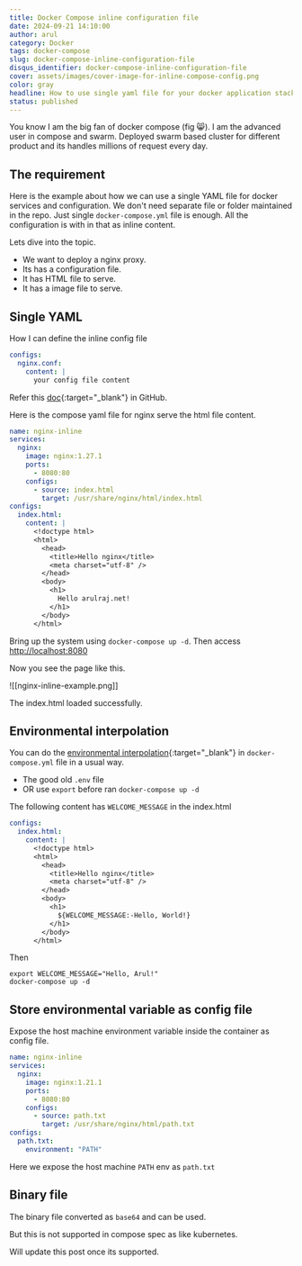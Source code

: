 ```yaml
---
title: Docker Compose inline configuration file
date: 2024-09-21 14:10:00
author: arul
category: Docker
tags: docker-compose
slug: docker-compose-inline-configuration-file
disqus_identifier: docker-compose-inline-configuration-file
cover: assets/images/cover-image-for-inline-compose-config.png
color: gray
headline: How to use single yaml file for your docker application stack. No need to mount your configuration as volume or folder. Support for environmental interpolation. Support for binary file. One file, so easy to maintain.
status: published
---
```

You know I am the big fan of docker compose (fig 😸). I am the advanced user in compose and swarm. Deployed swarm based cluster for different product and its handles millions of request every day.
## The requirement

Here is the example about how we can use a single YAML file for docker services and configuration. We don't need separate file or folder maintained in the repo. Just single `docker-compose.yml` file is enough. All the configuration is with in that as inline content.

Lets dive into the topic.

* We want to deploy a nginx proxy.
* Its has a configuration file.
* It has HTML file to serve.
* It has a image file to serve.

## Single YAML

How I can define the inline config file

```yaml
configs:
  nginx.conf:
    content: |
      your config file content
```


Refer this [doc](https://github.com/compose-spec/compose-spec/blob/231b09c30d339e950c0da17fe5bdc793366b8fde/08-configs.md){:target="_blank"} in GitHub.

Here is the compose yaml file for nginx serve the html file content.

```yaml
name: nginx-inline
services:
  nginx:
    image: nginx:1.27.1
    ports:
      - 8080:80
    configs:
      - source: index.html
        target: /usr/share/nginx/html/index.html
configs:
  index.html:
    content: |
      <!doctype html>
      <html>
        <head>
          <title>Hello nginx</title>
          <meta charset="utf-8" />
        </head>
        <body>
          <h1>
            Hello arulraj.net!
          </h1>
        </body>
      </html>
```

Bring up the system using `docker-compose up -d`. Then access [http://localhost:8080](http://localhost:8080)

Now you see the page like this.

![[nginx-inline-example.png]]

The index.html loaded successfully.


## Environmental interpolation

You can do the [environmental interpolation](https://docs.docker.com/reference/compose-file/interpolation/){:target="_blank"} in `docker-compose.yml` file in a usual way.

* The good old `.env` file
* OR use `export` before ran `docker-compose up -d`

The following content has `WELCOME_MESSAGE` in the index.html

```yaml
configs:
  index.html:
    content: |
      <!doctype html>
      <html>
        <head>
          <title>Hello nginx</title>
          <meta charset="utf-8" />
        </head>
        <body>
          <h1>
            ${WELCOME_MESSAGE:-Hello, World!}
          </h1>
        </body>
      </html>
```


Then

```
export WELCOME_MESSAGE="Hello, Arul!"
docker-compose up -d
```

## Store environmental variable as config file

Expose the host machine environment variable inside the container as config file.

```yaml
name: nginx-inline
services:
  nginx:
    image: nginx:1.21.1
    ports:
      - 8080:80
    configs:
      - source: path.txt
        target: /usr/share/nginx/html/path.txt
configs:
  path.txt:
    environment: "PATH"
```

Here we expose the host machine `PATH` env as `path.txt`

## Binary file

The binary file converted as `base64` and can be used.

But this is not supported in compose spec as like kubernetes.


Will update this post once its supported.
